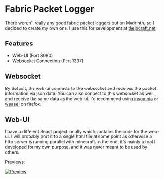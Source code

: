 # Fabric Packet Logger

There weren't really any good fabric packet loggers out on Modrinth, so I decided to create my own one. I use this for development at [thejocraft.net](thejocraft.net)

## Features

- Web-UI (Port 8080)
- Websocket Connection (Port 1337)

## Websocket

By default, the web-ui connects to the websocket and receives the packet information via json data. You can also connect to this websocket as well and receive the same data as the web-ui. I'd recommend using [insomnia](https://insomnia.rest/) or [weasel](https://addons.mozilla.org/de/firefox/addon/websocket-weasel/) on firefox.

## Web-UI

I have a different React project locally which contains the code for the web-ui. I will probably port it to a single html file at some point as otherwise a http server is running parallel with minecraft. In the end, it's mainly a tool I developed for my own purpose, and it was never meant to be used by others.

Previews:

[![Preview](https://cdn.discordapp.com/attachments/598256161212596235/1092402886710927370/image.png)](https://google.com/)